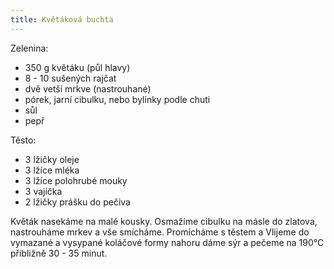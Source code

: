 ```yaml
---
title: Květáková buchta
---
```


Zelenina:

- 350 g květáku (půl hlavy)
- 8 - 10 sušených rajčat
- dvě vetší mrkve (nastrouhané)
- pórek, jarní cibulku, nebo bylinky podle chuti
- sůl
- pepř

Těsto:

- 3 lžičky oleje
- 3 lžíce mléka
- 3 lžíce polohrubé mouky
- 3 vajíčka
- 2 lžičky prášku do pečiva

Květák nasekáme na malé kousky. Osmažíme cibulku na másle do zlatova, nastrouháme mrkev a vše smícháme.
Promícháme s těstem a Vlijeme do vymazané a vysypané koláčové formy nahoru dáme sýr a pečeme na 190°C přibližně 30 - 35 minut.
